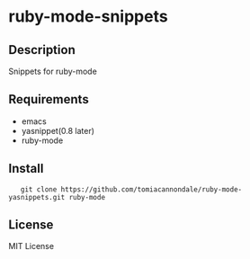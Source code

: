 ruby-mode-snippets
==================

## Description ##

Snippets for ruby-mode

## Requirements ##

* emacs
* yasnippet(0.8 later)
* ruby-mode

## Install ##

```
   git clone https://github.com/tomiacannondale/ruby-mode-yasnippets.git ruby-mode
```

## License ##

MIT License
